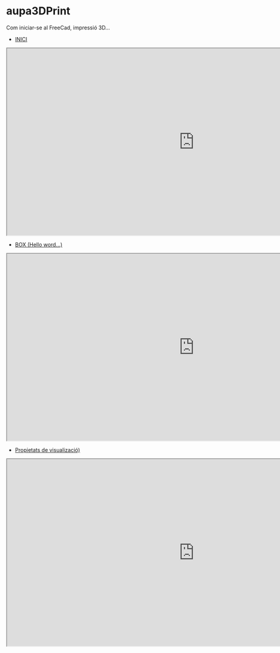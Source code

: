 # aupa3DPrint
Com iniciar-se al FreeCad, impressió 3D...

- [INICI](https://www.youtube.com/watch?v=2_DbFzFV9D4&list=PLmnz0JqIMEzWQV-3ce9tVB_LFH9a91YHf) 
<iframe width="1000" height="500" src="https://www.youtube.com/embed/2_DbFzFV9D4"></iframe>

- [BOX (Hello word...)](https://www.youtube.com/watch?v=ICHc7Z4vXXQ&list=PLmnz0JqIMEzWQV-3ce9tVB_LFH9a91YHf&index=2)
<iframe width="1000" height="500" src="https://www.youtube.com/embed/ICHc7Z4vXXQ"></iframe>

- [Propietats de visualizació)](https://www.youtube.com/watch?v=dOdAtUmgW4k&list=PLmnz0JqIMEzWQV-3ce9tVB_LFH9a91YHf&index=3)
<iframe width="1000" height="500" src="https://www.youtube.com/embed/dOdAtUmgW4k"></iframe>
